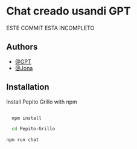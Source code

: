 

# Chat creado usandi GPT

ESTE COMMIT ESTA INCOMPLETO 

## Authors

- [@GPT](https://chat.openai.com)
- [@Jona](https://github.com/medicenjona1)
## Installation

Install Pepito Grillo with npm

```bash

  npm install 

  cd Pepito-Grillo

npm run chat

```

    

